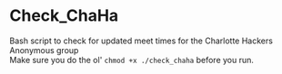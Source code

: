 # Check_ChaHa
Bash script to check for updated meet times for the Charlotte Hackers Anonymous group    
Make sure you do the ol' ```chmod +x ./check_chaha``` before you run.
